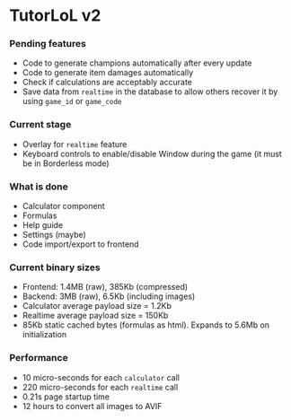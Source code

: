 # TutorLoL v2

### Pending features
- Code to generate champions automatically after every update
- Code to generate item damages automatically
- Check if calculations are acceptably accurate
- Save data from `realtime` in the database to allow others recover it by using `game_id` or `game_code`

### Current stage
- Overlay for `realtime` feature
- Keyboard controls to enable/disable Window during the game (it must be in Borderless mode)

### What is done
- Calculator component
- Formulas
- Help guide
- Settings (maybe)
- Code import/export to frontend

### Current binary sizes
- Frontend: 1.4MB (raw), 385Kb (compressed)
- Backend: 3MB (raw), 6.5Kb (including images)
- Calculator average payload size = 1.2Kb
- Realtime average payload size = 150Kb
- 85Kb static cached bytes (formulas as html). Expands to 5.6Mb on initialization

### Performance
- 10 micro-seconds for each `calculator` call
- 220 micro-seconds for each `realtime` call
- 0.21s page startup time
- 12 hours to convert all images to AVIF
